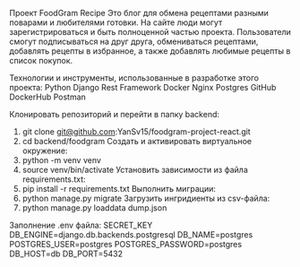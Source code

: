Проект FoodGram Recipe
Это блог для обмена рецептами разными поварами и любителями готовки.
На сайте люди могут зарегистрироваться и быть полноценной частью проекта. 
Пользователи смогут подписываться на друг друга, обмениваться рецептами, добавлять 
рецепты в избранное, а также добавлять любимые рецепты в список покупок.

Технологии  и инструменты, использованные в разработке этого проекта:
Python
Django Rest Framework
Docker
Nginx
Postgres
GitHub
DockerHub
Postman


Клонировать репозиторий и перейти в папку backend:
1. git clone git@github.com:YanSv15/foodgram-project-react.git
2. cd backend/foodgram
Создать и активировать виртуальное окружение:
3. python -m venv venv
4. source venv/bin/activate
Установить зависимости из файла requirements.txt:
5. pip install -r requirements.txt
Выполнить миграции:
6. python manage.py migrate
Загрузить ингридиенты из csv-файла:
7. python manage.py loaddata dump.json


Заполнение .env файла:
SECRET_KEY
DB_ENGINE=django.db.backends.postgresql
DB_NAME=postgres
POSTGRES_USER=postgres
POSTGRES_PASSWORD=postgres
DB_HOST=db
DB_PORT=5432

